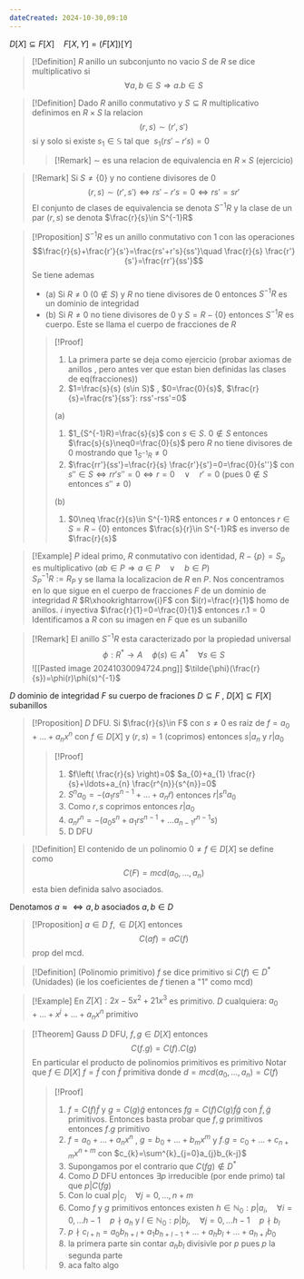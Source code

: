 ```yaml
---
dateCreated: 2024-10-30,09:10
---
```

$D[X]\subseteq F[X]\quad F[X,Y]=(F[X])[Y]$

>[!Definition]
>$R$ anillo un subconjunto no vacio $S$ de $R$ se dice multiplicativo si 
>$$\forall a,b\in S \Longrightarrow a.b\in S $$

>[!Definition]
>Dado $R$ anillo conmutativo y $S \subseteq R$ multiplicativo definimos en $R\times S$ la relacion
>$$(r,s)\sim (r',s')$$
>si y solo si existe $s_{1}\in \mathbb{S}$ tal que $\ s_{1}(rs'-r's)=0$
>>[!Remark]
>>$\sim$ es una relacion de equivalencia en $R\times S$ (ejercicio)
>

>[!Remark]
>Si $S\neq\{ 0 \}$ y no contiene divisores de 0
>$$(r,s)\sim(r',s')\iff rs'-r's=0\iff rs'=sr'$$
>El conjunto de clases de equivalencia se denota $S^{-1}R$ y la clase de un par $(r,s)$ se denota $\frac{r}{s}\in S^{-1}R$ 

>[!Proposition]
>$S^{-1}R$ es un anillo conmutativo con $1$ con las operaciones 
>$$\frac{r}{s}+\frac{r'}{s'}=\frac{rs'+r's}{ss'}\quad \frac{r}{s} \frac{r'}{s'}=\frac{rr'}{ss'}$$
>Se tiene ademas 
>- (a) Si $R\neq0 \ (0\not\in S)$ y $R$ no tiene divisores de $0$ entonces $S^{-1}R$ es un dominio de integridad
>- (b) Si $R\neq0$ no tiene divisores de $0$ y $S=R-\{ 0 \}$ entonces $S^{-1}R$ es cuerpo. Este se llama el cuerpo de fracciones de $R$
>>[!Proof]
>>1. La primera parte se deja como ejercicio (probar axiomas de anillos , pero antes ver que estan bien definidas las clases de eq(fracciones))
>>2. $1=\frac{s}{s} (s\in S)$ , $0=\frac{0}{s}$, $\frac{r}{s}=\frac{rs'}{ss'}: rss'-rss'=0$
>>
>>(a) 
>>1. $1_{S^{-1}R}=\frac{s}{s}$ con $s\in S$. $0\not\in S$ entonces $\frac{s}{s}\neq0=\frac{0}{s}$ pero $R$ no tiene divisores de $0$ mostrando que $1_{S^{-1}R}\neq0$
>>2. $\frac{rr'}{ss'}=\frac{r}{s} \frac{r'}{s'}=0=\frac{0}{s''}$ con $s''\in S\iff rr's''=0 \iff r=0 \quad\lor\quad r'=0$ (pues $0\not\in S$ entonces $s''\neq0$)  
>>
>>(b)
>>1. $0\neq \frac{r}{s}\in S^{-1}R$ entonces $r\neq0$ entonces $r\in S=R-\{ 0 \}$ entonces $\frac{s}{r}\in S^{-1}R$ es inverso de $\frac{r}{s}$

>[!Example]
>$P$ ideal primo, $R$ conmutativo con identidad, $R-\{ p \}=S_{p}$ es multiplicativo $(ab\in P \Rightarrow a\in P\quad\lor\quad b\in P)$  
>$S^{-1}_{P}R:=R_{P}$ y se llama la localizacion de $R$ en $P$. 
>Nos concentramos en lo que sigue en el cuerpo de fracciones $F$ de un dominio de integridad $R$ 
>$R\xhookrightarrow{i}F$ con $i(r)=\frac{r}{1}$ homo de anillos. $i$ inyectiva $\frac{r}{1}=0=\frac{0}{1}$ entonces $r.1=0$
>Identificamos a $R$ con su imagen en $F$ que es un subanillo

>[!Remark]
>El anillo $S^{-1}R$ esta caracterizado por la propiedad universal 
>$$\phi:R^{*} \longrightarrow A \quad \phi(s)\in A^{*} \quad\forall s\in S$$
>![[Pasted image 20241030094724.png]]
>$\tilde{\phi}(\frac{r}{s})=\phi(r)\phi(s)^{-1}$
>

$D$ dominio de integridad $F$ su cuerpo de fraciones $D\subseteq F$ , $D[X]\subseteq F[X]$ subanillos

>[!Proposition] 
>$D$ DFU. Si $\frac{r}{s}\in F$ con $s\neq0$ es raiz de $f=a_{0}+\ldots+a_{n}x^{n}$ con $f\in D[X]$ y $(r,s)=1$ (coprimos) entonces $s|a_{n}$ y $r|a_{0}$
>>[!Proof]
>>1. $f\left( \frac{r}{s} \right)=0$ $a_{0}+a_{1} \frac{r}{s}+\ldots+a_{n} \frac{r^{n}}{s^{n}}=0$
>>2. $S^{n}a_{0}=-(a_{1}rs^{n-1}+\ldots+a_{n} \tilde{r})$ entonces $r|s^{n}a_{0}$
>>3. Como $r,s$ coprimos entonces $r|a_{0}$
>>4. $a_{n}r^{n}=-(a_{0}s^{n}+a_{1}rs^{n-1}+\ldots a_{n-1}r^{n-1}s)$  
>>5. D DFU
>

>[!Definition]
>El contenido de un polinomio $0\neq f\in D[X]$ se define como
>$$C(F)=mcd(a_{0},\ldots,a_{n})$$
>esta bien definida salvo asociados. 
>

Denotamos $a\approx \iff a,b$ asociados $a,b\in D$

>[!Proposition]
>$a\in D$ $f,\in D[X]$ entonces
>$$C(af)=aC(f)$$ prop del mcd.

>[!Definition] (Polinomio primitivo) 
>$f$ se dice primitivo si $C(f)\in D^{*}$ (Unidades) (ie los coeficientes de $f$ tienen a "$1$" como mcd)

>[!Example]
>En $Z[X]: 2x-5x^{2}+21x^{3}$ es primitivo.
>$D$ cualquiera: $a_{0}+\ldots+x^{j}+\ldots+a_{n}x^{n}$ primitivo
>

>[!Theorem] Gauss
>$D$ DFU, $f,g\in D[X]$ entonces $$C(f.g)=C(f).C(g)$$
>En particular el producto de polinomios primitivos es primitivo
>Notar que $f\in D[X]$ $f=\tilde{f}$ con $\tilde{f}$ primitiva donde $d=mcd(a_{0},\ldots,a_{n})=C(f)$
>>[!Proof]
>>1. $f=C(f)\tilde{f}$ y $g=C(g)\tilde{g}$ entonces $fg=C(f)C(g)\tilde{f}\tilde{g}$ con $\tilde{f},\tilde{g}$ primitivos. Entonces basta probar que $f,g$ primitivos entonces $f.g$ primitivo
>>2. $f=a_{0}+\ldots+a_{n}x^{n}$ , $g=b_{0}+\ldots+b_{m}x^{m}$ y $f.g=c_{0}+\ldots+c_{n+m}x^{n+m}$ con $c_{k}=\sum^{k}_{j=0}a_{j}b_{k-j}$
>>3. Supongamos por el contrario que $C(fg)\not\in D^{*}$ 
>>4. Como $D$ DFU entonces $\exists p$ irreducible (por ende primo) tal que $p|C(fg)$
>>5. Con lo cual $p|c_{j}\quad\forall j=0,\ldots,n+m$
>>6. Como $f$ y $g$ primitivos entonces existen $h\in \mathbb{N}_{0}: p|a_{i},\quad \forall i=0,\ldots h-1\quad p \nmid a_{h}$ y $l\in \mathbb{N}_{0}: p|b_{j},\quad \forall j=0,\ldots h-1\quad p \nmid b_{l}$
>>7. $p\nmid c_{l+h}=a_{0}b_{h+l}+a_{1}b_{h+l-1}+\ldots+a_{h}b_{l}+\ldots+a_{h+l}b_{0}$
>>8. la primera parte sin contar $a_{h}b_{l}$ divisivle por $p$ pues $p$ la segunda parte 
>>9. aca falto algo
>    